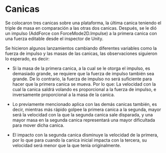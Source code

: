 # Canicas

Se colocaron tres canicas sobre una plataforma, la última canica teniendo el triple de masa en comparación a las otras dos canicas. Después, se le dió un impulso (AddForce con ForceMode2D.Impulse) a la primera canica con una fuerza editable desde el inspector de Unity.

Se hicieron algunos lanzamientos cambiando diferentes variables como la fuerza de impulso y las masas de las canicas, las observaciones siguieron lo esperado, es decir: 

- Si la masa de la primera canica, a la cual se le otorga el impulso, es demasiado grande, se requiere que la fuerza de impulso también sea grande. De lo contrario, la fuerza de impulso no será suficiente para hacer que la primera canica se mueva. Por lo que: La velocidad con la cual la canica saldrá volando es proporcional a la fuerza de impulso, e inversamente proporcional a la masa de la canica.

- Lo previamente mencionado aplica con las demás canicas también, es decir, mientras más rápido golpee la primera canica a la segunda, mayor será la velocidad con la que la segunda canica sale disparada, y una mayor masa en la segunda canica representará una mayor dificultada para mover dicha canica.

- El impacto con la segunda canica disminuye la velocidad de la primera, por lo que para cuando la canica inicial impacta con la tercera, su velocidad será menor que la que tenía originalmente.
